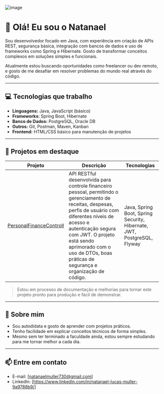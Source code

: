![image](https://github.com/user-attachments/assets/cbb8ac3b-b83c-473a-b0a9-3fdd050c6268)


# 👋 Olá! Eu sou o Natanael

Sou desenvolvedor focado em Java, com experiência em criação de APIs REST, segurança básica, integração com bancos de dados e uso de frameworks como Spring e Hibernate. Gosto de transformar conceitos complexos em soluções simples e funcionais.

Atualmente estou buscando oportunidades como freelancer ou dev remoto, e gosto de me desafiar em resolver problemas do mundo real através do código.

---

## 💻 Tecnologias que trabalho

- **Linguagens:** Java, JavaScript (básico)
- **Frameworks:** Spring Boot, Hibernate
- **Banco de Dados:** PostgreSQL, Oracle DB
- **Outros:** Git, Postman, Maven, Kanban
- **Frontend:** HTML/CSS básico para manutenção de projetos

---

## 🚀 Projetos em destaque

| Projeto | Descrição | Tecnologias |
|--------|-----------|-------------|
| [PersonalFinanceControll](https://github.com/Natanael730i/PersonalFinanceControll) | API RESTful desenvolvida para controle financeiro pessoal, permitindo o gerenciamento de receitas, despesas, perfis de usuário com diferentes níveis de acesso e autenticação segura com JWT. O projeto está sendo aprimorado com o uso de DTOs, boas práticas de segurança e organização de código. | Java, Spring Boot, Spring Security, Hibernate, JWT, PostgreSQL, Flyway  |

> Estou em processo de documentação e melhorias para tornar este projeto pronto para produção e fácil de demonstrar.

---

## 🧠 Sobre mim

- Sou autodidata e gosto de aprender com projetos práticos.
- Tenho facilidade em explicar conceitos técnicos de forma simples.
- Mesmo sem ter terminado a faculdade ainda, estou sempre estudando para me tornar melhor a cada dia.

---

## 📫 Entre em contato

- E-mail: [natanaelmuller730@gmail.com]
- LinkedIn: [https://www.linkedin.com/in/natanael-lucas-muller-9a9788b9/]
